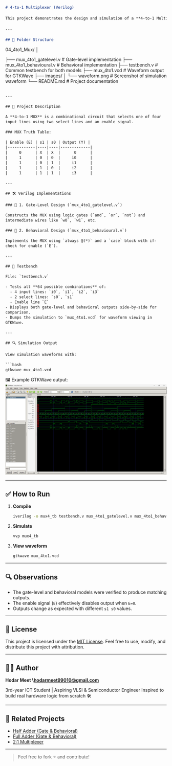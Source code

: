
```markdown
# 4-to-1 Multiplexer (Verilog)

This project demonstrates the design and simulation of a **4-to-1 Multiplexer (MUX)** using **Verilog HDL**. It includes both **Gate-Level Modeling** and **Behavioral Modeling**. The output of each implementation is verified using a common testbench, and simulation results are visualized via **GTKWave**.

---

## 📁 Folder Structure

```



04\_4to1\_Mux/
│

├── mux\_4to1\_gatelevel.v       # Gate-level implementation
├── mux\_4to1\_behavioural.v     # Behavioral implementation
├── testbench.v                # Common testbench for both models
├── mux\_4to1.vcd               # Waveform output for GTKWave
├── images/
│   └── waveform.png           # Screenshot of simulation waveform
└── README.md                  # Project documentation

````

---

## 🧠 Project Description

A **4-to-1 MUX** is a combinational circuit that selects one of four input lines using two select lines and an enable signal.

### MUX Truth Table:

| Enable (E) | s1 | s0 | Output (Y) |
|------------|----|----|-------------|
|     0      | X  | X  |      0      |
|     1      | 0  | 0  |     i0      |
|     1      | 0  | 1  |     i1      |
|     1      | 1  | 0  |     i2      |
|     1      | 1  | 1  |     i3      |

---

## 🛠️ Verilog Implementations

### 🔹 1. Gate-Level Design (`mux_4to1_gatelevel.v`)

Constructs the MUX using logic gates (`and`, `or`, `not`) and intermediate wires like `w0`, `w1`, etc.

### 🔹 2. Behavioral Design (`mux_4to1_behavioural.v`)

Implements the MUX using `always @(*)` and a `case` block with if-check for enable (`E`).

---

## 🧪 Testbench

File: `testbench.v`

- Tests all **64 possible combinations** of:
  - 4 input lines: `i0`, `i1`, `i2`, `i3`
  - 2 select lines: `s0`, `s1`
  - Enable line `E`
- Displays both gate-level and behavioral outputs side-by-side for comparison.
- Dumps the simulation to `mux_4to1.vcd` for waveform viewing in GTKWave.

---

## 🔍 Simulation Output

View simulation waveforms with:

```bash
gtkwave mux_4to1.vcd
````

🖼️ Example GTKWave output:
![Waveform Screenshot](images/waveform.png)

---

## ✅ How to Run

1. **Compile**

   ```bash
   iverilog -o mux4_tb testbench.v mux_4to1_gatelevel.v mux_4to1_behavioural.v
   ```

2. **Simulate**

   ```bash
   vvp mux4_tb
   ```

3. **View waveform**

   ```bash
   gtkwave mux_4to1.vcd
   ```

---

## 🔍 Observations

* The gate-level and behavioral models were verified to produce matching outputs.
* The enable signal (`E`) effectively disables output when `E=0`.
* Outputs change as expected with different `s1 s0` values.

---

## 📜 License

This project is licensed under the [MIT License](https://opensource.org/licenses/MIT). Feel free to use, modify, and distribute this project with attribution.

---

## 🙋‍♂️ Author

**Hodar Meet \hodarmeet99010@gmail.com**

3rd-year ICT Student | Aspiring VLSI & Semiconductor Engineer
Inspired to build real hardware logic from scratch 🛠️

---

## 🔗 Related Projects

* [Half Adder (Gate & Behavioral)](../01_half_adder)
* [Full Adder (Gate & Behavioral)](../02_full_adder)
* [2:1 Multiplexer](../03_2to1_Mux)

---

> Feel free to fork ⭐ and contribute!
